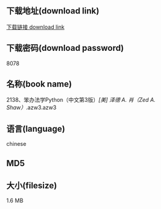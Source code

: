## 下载地址(download link)
[下载链接 download link](https://tutu365.netlify.app/?s=2138%E3%80%81%E7%AC%A8%E5%8A%9E%E6%B3%95%E5%AD%A6Python%EF%BC%88%E4%B8%AD%E6%96%87%E7%AC%AC3%E7%89%88%EF%BC%89_%5B%E7%BE%8E%5D+%E6%B3%BD%E5%BE%B7+A.+%E8%82%96%EF%BC%88Zed+A.+Shaw%EF%BC%89_.azw3)

## 下载密码(download password)
8078

## 名称(book name)
2138、笨办法学Python（中文第3版）_[美] 泽德 A. 肖（Zed A. Shaw）_.azw3.azw3

## 语言(language)
chinese

## MD5


## 大小(filesize)
1.6 MB
